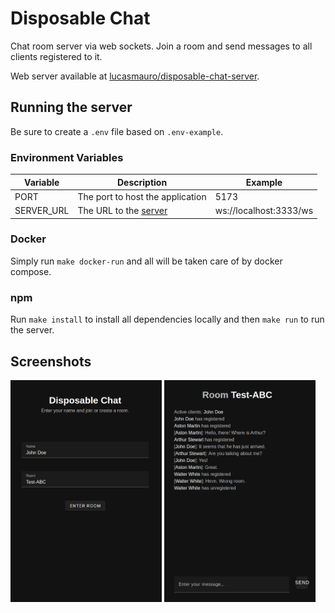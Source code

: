 # Disposable Chat
Chat room server via web sockets. Join a room and send messages to all clients registered to it.

Web server available at [lucasmauro/disposable-chat-server](https://github.com/lucasmauro/disposable-chat-server).


## Running the server
Be sure to create a `.env` file based on `.env-example`.

### Environment Variables
| Variable   | Description                                                                     | Example
| ---------- | ------------------------------------------------------------------------------- | ----
| PORT       | The port to host the application                                                | 5173
| SERVER_URL | The URL to the [server]((https://github.com/lucasmauro/disposable-chat-server)) | ws://localhost:3333/ws

### Docker
Simply run `make docker-run` and all will be taken care of by docker compose.

### npm
Run `make install` to install all dependencies locally and then `make run` to run the server.

## Screenshots
<img src="./assets/join-room.png" alt="Join Room" width="48%" height="auto"> <img src="./assets/chat-room.png" alt="Chat Room" width="48%" height="auto">
